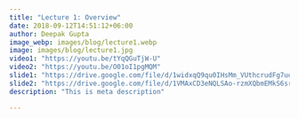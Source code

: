 ```yaml
---
title: "Lecture 1: Overview"
date: 2018-09-12T14:51:12+06:00
author: Deepak Gupta
image_webp: images/blog/lecture1.webp
image: images/blog/lecture1.jpg
video1: "https://youtu.be/tYqQGuTjW-U"
video2: "https://youtu.be/O01oI1pgMQM"
slide1: "https://drive.google.com/file/d/1widxqQ9qu0IHsMm_VUthcrudFg7uocgF/view?usp=sharing"
slide2: "https://drive.google.com/file/d/1VMAxCD3eNQLSAo-rzmXQbmEMkS6srxOq/view?usp=sharing"
description: "This is meta description"

---
```



<!-- [![Youtube](https://img.shields.io/badge/Recording-%23FF0000.svg?style=for-the-badge&logo=YouTube&logoColor=white)](https://youtu.be/tYqQGuTjW-U)


[![Slides](https://img.shields.io/badge/Slide1-2B579A?style=for-the-badge&logo=microsoft-word&logoColor=white)](https://drive.google.com/file/d/1widxqQ9qu0IHsMm_VUthcrudFg7uocgF/view?usp=sharing)

[![Slides](https://img.shields.io/badge/Slide2-2B579A?style=for-the-badge&logo=microsoft-word&logoColor=white)](https://drive.google.com/file/d/1VMAxCD3eNQLSAo-rzmXQbmEMkS6srxOq/view?usp=sharing) -->


